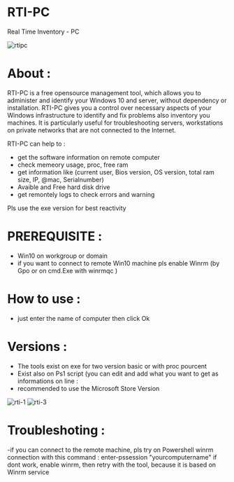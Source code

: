 # RTI-PC
Real Time Inventory - PC

![rtipc](https://user-images.githubusercontent.com/49924401/119489651-2fb58c00-bd5c-11eb-9d94-fa852aada862.gif)

# About :

RTI-PC is a free opensource management tool, which allows you to administer and identify your Windows 10 and server, without dependency or installation.
RTI-PC gives you a control over necessary aspects of your Windows infrastructure to identify and fix problems also inventory you machines. 
It is particularly useful for troubleshooting servers, workstations on private networks that are not connected to the Internet.

RTI-PC can help to :
- get the software information on remote computer
- check memeory usage, proc, free ram
- get information like (current user, Bios version, OS version, total ram size, IP, @mac, Serialnumber)
- Avaible and Free hard disk drive 
- get remontely logs to check errors and warning

Pls use the exe version for best reactivity

# PREREQUISITE :

* Win10 on workgroup or domain
* if you want to connect to remote Win10 machine pls enable Winrm (by Gpo or on cmd.Exe with winrmqc )

# How to use :

- just enter the name of computer then click Ok

# Versions : 

- The tools exist on exe for two version basic or with proc pourcent
- Exist also on Ps1 script (you can edit and add what you want to get as informations on line : 
- recommended to use the Microsoft Store Version 

![rti-1](https://user-images.githubusercontent.com/49924401/119490542-3e507300-bd5d-11eb-9c0c-930c35e973e6.PNG)
![rti-3](https://user-images.githubusercontent.com/49924401/119490550-401a3680-bd5d-11eb-8ab9-e55e4821040b.PNG)


# Troubleshoting :

-if you can connect to the remote machine, pls try on Powershell winrm connection with this command : enter-pssession "yourcomputername" 
if dont work, enable winrm, then retry with the tool, because it is based on Winrm service

